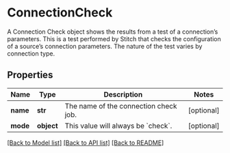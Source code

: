 # ConnectionCheck

A Connection Check object shows the results from a test of a connection’s parameters. This is a test performed by Stitch that checks the configuration of a source’s connection parameters. The nature of the test varies by connection type.
## Properties
Name | Type | Description | Notes
------------ | ------------- | ------------- | -------------
**name** | **str** | The name of the connection check job. | [optional]
**mode** | **object** | This value will always be &#x60;check&#x60;. | [optional]

[[Back to Model list]](../README.md#documentation-for-models) [[Back to API list]](../README.md#documentation-for-api-endpoints) [[Back to README]](../README.md)


